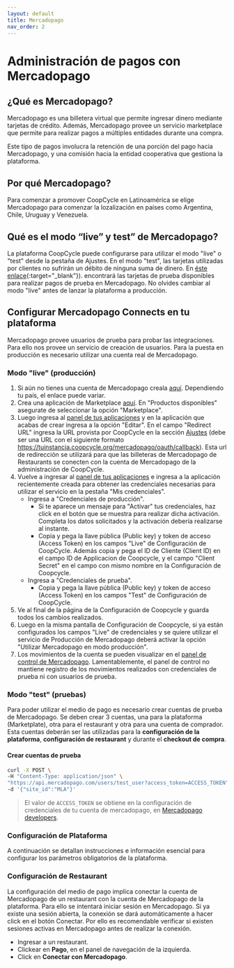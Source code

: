 ```yaml
---
layout: default
title: Mercadopago
nav_order: 2
---
```


# Administración de pagos con Mercadopago

## ¿Qué es Mercadopago?

Mercadopago es una billetera virtual que permite ingresar dinero mediante tarjetas de crédito. Además, Mercadopago provee un servicio marketplace que permite para realizar pagos a múltiples entidades durante una compra.

Este tipo de pagos involucra la retención de una porción del pago hacia Mercadopago, y una comisión hacia la entidad cooperativa que gestiona la plataforma.


## Por qué Mercadopago?

Para comenzar a promover CoopCycle en Latinoamérica se elige Mercadopago para comenzar la lozalización en países como Argentina, Chile, Uruguay y Venezuela.

## Qué es el modo “live” y test” de Mercadopago?

La plataforma CoopCycle puede configurarse para utilizar el modo "live" o "test" desde la pestaña de Ajustes. En el modo "test", las tarjetas utilizadas por clientes no sufrirán un débito de ninguna suma de dinero. En [éste enlace](https://www.mercadopago.com.ar/developers/es/guides/online-payments/web-tokenize-checkout/testing/){:target="_blank"}). encontrará las tarjetas de prueba disponibles para realizar pagos de prueba en Mercadopago. No olvides cambiar al modo "live" antes de lanzar la plataforma a producción.

## Configurar Mercadopago Connects en tu plataforma

Mercadopago provee usuarios de prueba para probar las integraciones. Para ello nos provee un servicio de creación de usuarios. Para la puesta en producción es necesario utilizar una cuenta real de Mercadopago.

### Modo "live" (producción)

1. Si aún no tienes una cuenta de Mercadopago creala <a target="_blank" href="https://www.mercadopago.com.ar/registration-mp">aquí</a>. Dependiendo tu país, el enlace puede variar.
2. Crea una aplicación de Marketplace <a target="_blank" href="https://www.mercadopago.com.ar/developers/panel/applications/create-app">aquí</a>. En "Productos disponibles" asegurate de seleccionar la opción "Marketplace".
3. Luego ingresa al <a target="_blank" href="https://www.mercadopago.com.ar/developers/panel">panel de tus aplicaciones</a> y en la aplicación que acabas de crear ingresa a la opción "Editar". En el campo "Redirect URL" ingresa la URL provista por CoopCycle en la sección <a target="_blank" href="https://<tu_instancia>.coopcycle.org/admin/settings">Ajustes</a> (debe ser una URL con el siguiente formato https://tuinstancia.coopcycle.org/mercadopago/oauth/callback). Esta url de redirección se utilizará para que las billeteras de Mercadopago de Restaurants se conecten con la cuenta de Mercadopago de la administración de CoopCycle.
4. Vuelve a ingresar al <a target="_blank" href="https://www.mercadopago.com.ar/developers/panel">panel de tus aplicaciones</a> e ingresa a la aplicación recientemente creada para obtener las credenciales necesarias para utilizar el servicio en la pestaña "Mis credenciales".
    * Ingresa a "Credenciales de producción".
        * Si te aparece un mensaje para "Activar" tus credenciales, haz click en el botón que se muestra para realizar dicha activación. Completa los datos solicitados y la activación debería realizarse al instante.
        * Copia y pega la llave pública (Public key) y token de acceso (Access Token) en los campos "Live" de Configuración de CoopCycle. Además copia y pega el ID de Cliente (Client ID) en el campo ID de Applicacion de Coopcycle, y el campo "Client Secret" en el campo con mismo nombre en la Configuración de Coopcycle.
    * Ingresa a "Credenciales de prueba".
        * Copia y pega la llave pública (Public key) y token de acceso (Access Token) en los campos "Test" de Configuración de CoopCycle.
5. Ve al final de la página de la Configuración de Coopcycle y guarda todos los cambios realizados.
6. Luego en la misma pantalla de Configuración de Coopcycle, si ya están configurados los campos "Live" de credenciales y se quiere utilizar el servicio de Producción de Mercadopago deberá activar la opción "Utilizar Mercadopago en modo producción".
7. Los movimientos de la cuenta se pueden visualizar en el [panel de control de Mercadopago](https://www.mercadopago.com.ar/home). Lamentablemente, el panel de control no mantiene registro de los movimientos realizados con credenciales de prueba ni con usuarios de prueba.

### Modo "test" (pruebas)

Para poder utilizar el medio de pago es necesario crear cuentas de prueba de Mercadopago. Se deben crear 3 cuentas, una para la plataforma (Marketplate), otra para el restaurant y otra para una cuenta de comprador. Esta cuentas deberán ser las utilizadas para la **configuración de la plataforma**, **configuración de restaurant** y durante el **checkout de compra**.

#### Crear cuentas de prueba

```bash
curl -X POST \
-H "Content-Type: application/json" \
"https://api.mercadopago.com/users/test_user?access_token=ACCESS_TOKEN" \
-d '{"site_id":"MLA"}'
```

> El valor de `ACCESS_TOKEN` se obtiene en la configuración de credenciales de tu cuenta de mercadopago, en [Mercadopago developers](https://mercadopago.com.ar/developers).

### Configuración de Plataforma

A continuación se detallan instrucciones e información esencial para configurar los parámetros obligatorios de la plataforma.

### Configuración de Restaurant

La configuración del medio de pago implica conectar la cuenta de Mercadopago de un restaurant con la cuenta de Mercadopago de la plataforma. Para ello se intentará iniciar sesión en Mercadopago. Si ya existe una sesión abierta, la conexión se dará automáticamente a hacer click en el botón Conectar. Por ello es recomendable verificar si existen sesiones activas en Mercadopago antes de realizar la conexión.

* Ingresar a un restaurant.
* Clickear en **Pago**, en el panel de navegación de la izquierda.
* Click en **Conectar con Mercadopago**.
